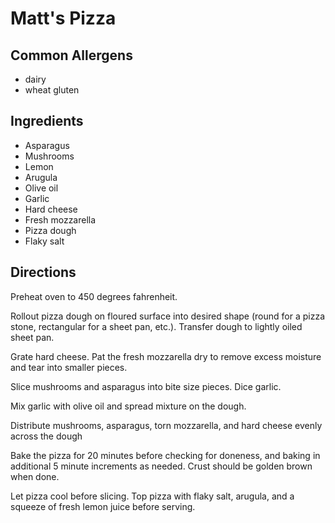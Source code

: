# Matt's Pizza

## Common Allergens
* dairy
* wheat gluten

## Ingredients
* Asparagus
* Mushrooms
* Lemon
* Arugula
* Olive oil
* Garlic
* Hard cheese
* Fresh mozzarella
* Pizza dough
* Flaky salt

## Directions
Preheat oven to 450 degrees fahrenheit.

Rollout pizza dough on floured surface into desired shape (round for a pizza stone, rectangular for a sheet pan, etc.). Transfer dough to lightly oiled sheet pan.

Grate hard cheese. Pat the fresh mozzarella dry to remove excess moisture and tear into smaller pieces.

Slice mushrooms and asparagus into bite size pieces. Dice garlic.

Mix garlic with olive oil and spread mixture on the dough.

Distribute mushrooms, asparagus, torn mozzarella, and hard cheese evenly across the dough

Bake the pizza for 20 minutes before checking for doneness, and baking in additional 5 minute increments as needed. Crust should be golden brown when done.

Let pizza cool before slicing. Top pizza with flaky salt, arugula, and a squeeze of fresh lemon juice before serving.